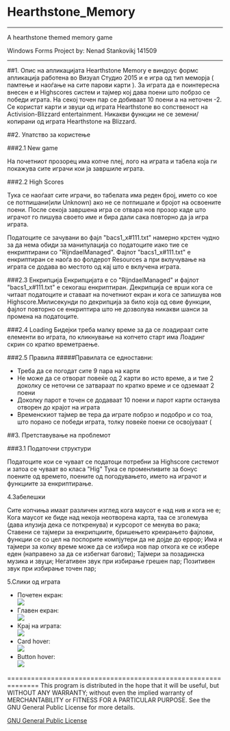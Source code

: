 # Hearthstone_Memory
--------------------
A hearthstone themed memory game

Windows Forms Project by: 
Nenad Stankovikj 141509


---
##1. Опис на апликацијата
Hearthstone Memory е виндоус формс апликација работена во Визуал Студио 2015 и е игра од тип меморја ( памтење и наоѓање на сите парови карти ).
За играта да е поинтересна внесен е и Highscores систем и тајмер кој дава поени што побрзо се победи играта. На секој точен пар се добиваат 10 поени а на неточен -2.
Се користат карти и звуци од играта Hearthstone во сопственост на Activision-Blizzard entertainment. 
Никакви функции не се земени/копирани од играта Hearthstone на Blizzard.

##2. Упатство за користењe

###2.1 New game

На почетниот прозорец има копче плеј, лого на играта и табела која ги покажува сите играчи кои ја завршиле играта.

###2.2 High Scores

Тука се наоѓаат сите играчи, во табелата има реден број, името со кое се потпишани(или Unknown) ако не се потпишале и бројот на освоените поени.
После секоја завршена игра се отвара нов прозор каде што играчот го пишува своето име и бира дали сака повторно да ја игра играта.

Податоците се зачувани во фајл "bacs1_x#111.txt" намерно крстен чудно за да нема обиди за манипулација со податоците иако тие се
енкриптирани со "RijndaelManaged". Фајлот "bacs1_x#111.txt" е енкриптиран се наоѓа во фолдерот Resources а при вклучување на играта 
се додава во местото од кај што е вклучена играта.

###2.3 Енкрипција
Енкрипцијата е со "RijndaelManaged" и фајлот  "bacs1_x#111.txt" е секогаш енкриптиран. Декрипција се врши кога се читаат податоците и ставаат 
на почетниот екран и кога се запишува нов Highscore.Милисекунди по декрипција за било која од овие функции, фајлот повторно се енкриптира
што не дозволува никакви шанси за промена на податоците.

###2.4 Loading
Бидејки треба малку време за да се лоадираат сите елементи во играта, по кликнување на копчето старт има Лоадинг скрин со кратко времетраење. 

###2.5 Правила
#####Правилата се едноставни:

* Треба да се погодат сите 9 пара на карти
* Не може да се отворат повеќе од 2 карти во исто време, а и тие 2 доколку се неточни се затвараат по кратко време и се одземаат 2 поени
* Доколку парот е точен се додаваат 10 поени и парот карти останува отворен до крајот на играта 
* Временскиот тајмер ве тера да играте побрзо и подобро и со тоа, што порано се победи играта, толку повеќе поени се освојуваат (


##3. Претставување на проблемот

###3.1 Податочни структури

Податоците кои се чуваат се податоци потребни за Highscore системот и затоа се чуваат во класа "Hig"
Тука се променливите за бонус поените од времето, поените од погодувањето, името на играчот и функциите за енкриптирање.

4.Забелешки

Сите копчиња имаат различен изглед кога маусот е над нив и кога не е;
Кога маусот ке биде над некоја неотворена карта, таа се зголемува (дава илузија дека се поткренува) и курсорот се менува во рака;
Ставени се тајмери за енкрипциите, бришењето креирањето фајлови, функции се со цел на поспорите компјутери да не дојде до еррор;
Има и тајмери за колку време може да се избира нов пар откога ке се избере еден (направено за да се избегнат багови);
Тајмери за позадинска музика и звуци;
Негативен звук при избирање грешен пар;
Позитивен звук при избирање точен пар;

5.Слики од играта
<ul>
<li> Почетен екран: <br />
<img src="http://imgur.com/KsnyCQlЌ /> </li>
<li> Лоадинг екран:<br />
<img src="http://imgur.com/efUZPvs"/> </li>
<li> Главен екран: <br />
<img src="http://imgur.com/uvEYWgl"/> </li>
<li> Крај на играта: <br />
<img src="http://imgur.com/eJ6cn2U"/> </li>
<li> Card hover:<br />
<img src="http://imgur.com/Vm3OI16"/> </li>
<li> Button hover:<br />
<img src="http://imgur.com/Cdjjc2A"/> </li>
</ul> 
 

==============================================================
This program is distributed in the hope that it will be useful,
but WITHOUT ANY WARRANTY; without even the implied warranty of
MERCHANTABILITY or FITNESS FOR A PARTICULAR PURPOSE.  See the
GNU General Public License for more details.

[GNU General Public License](https://github.com/NatashaL/Sudoku/blob/master/COPYING.md)






